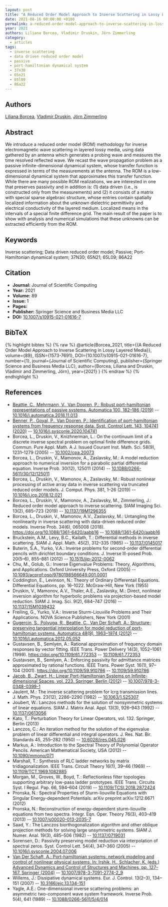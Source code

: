 ```yaml
---
layout: post
title: "A Reduced Order Model Approach to Inverse Scattering in Lossy Layered Media"
date: 2021-08-16 00:00:00 +0100
permalink: a-reduced-order-model-approach-to-inverse-scattering-in-lossy-layered-media
year: 2021
authors: Liliana Borcea, Vladimir Druskin, Jörn Zimmerling
category:
  - articles
tags:
  - inverse scattering
  - data driven reduced order model
  - passive
  - port-hamiltonian dynamical system
  - 37n30
  - 65n21
  - 65l09
  - 86a22
---
```

 
## Authors
[Liliana Borcea](authors/liliana_borcea), [Vladimir Druskin](authors/vladimir_druskin), [Jörn Zimmerling](authors/jorn_zimmerling)
 
## Abstract
We introduce a reduced order model (ROM) methodology for inverse electromagnetic wave scattering in layered lossy media, using data gathered by an antenna which generates a probing wave and measures the time resolved reflected wave. We recast the wave propagation problem as a passive infinite-dimensional dynamical system, whose transfer function is expressed in terms of the measurements at the antenna. The ROM is a low-dimensional dynamical system that approximates this transfer function. While there are many possible ROM realizations, we are interested in one that preserves passivity and in addition is: (1) data driven (i.e., is constructed only from the measurements) and (2) it consists of a matrix with special sparse algebraic structure, whose entries contain spatially localized information about the unknown dielectric permittivity and electrical conductivity of the layered medium. Localized means in the intervals of a special finite difference grid. The main result of the paper is to show with analysis and numerical simulations that these unknowns can be extracted efficiently from the ROM.
 
## Keywords
Inverse scattering; Data driven reduced order model; Passive; Port-Hamiltonian dynamical system; 37N30; 65N21; 65L09; 86A22
 
## Citation
- **Journal:** Journal of Scientific Computing
- **Year:** 2021
- **Volume:** 89
- **Issue:** 1
- **Pages:** 
- **Publisher:** Springer Science and Business Media LLC
- **DOI:** [10.1007/s10915-021-01616-7](https://doi.org/10.1007/s10915-021-01616-7)
 
## BibTeX
{% highlight bibtex %}
{% raw %}
@article{Borcea_2021,
  title={{A Reduced Order Model Approach to Inverse Scattering in Lossy Layered Media}},
  volume={89},
  ISSN={1573-7691},
  DOI={10.1007/s10915-021-01616-7},
  number={1},
  journal={Journal of Scientific Computing},
  publisher={Springer Science and Business Media LLC},
  author={Borcea, Liliana and Druskin, Vladimir and Zimmerling, Jörn},
  year={2021}
}
{% endraw %}
{% endhighlight %}
 
## References
- [Beattie, C., Mehrmann, V., Van Dooren, P.: Robust port-hamiltonian representations of passive systems. Automatica 100, 182–186 (2019)](robust-port-hamiltonian-representations-of-passive-systems) -- [10.1016/j.automatica.2018.11.013](https://doi.org/10.1016/j.automatica.2018.11.013)
- [Benner, P., Goyal, P., Van Dooren, P.: Identification of port-hamiltonian systems from frequency response data. Syst. Control Lett. 143, 104741 (2020)](identification-of-port-hamiltonian-systems-from-frequency-response-data) -- [10.1016/j.sysconle.2020.104741](https://doi.org/10.1016/j.sysconle.2020.104741)
- Borcea, L., Druskin, V., Knizhnerman, L.: On the continuum limit of a discrete inverse spectral problem on optimal finite difference grids. Commun. Pure Appl. Math. A J. Issued Courant Inst. Math. Sci. 58(9), 1231–1279 (2005) -- [10.1002/cpa.20073](https://doi.org/10.1002/cpa.20073)
- Borcea, L., Druskin, V., Mamonov, A., Zaslavsky, M.: A model reduction approach to numerical inversion for a parabolic partial differential equation. Inverse Prob. 30(12), 125011 (2014) -- [10.1088/0266-5611/30/12/125011](https://doi.org/10.1088/0266-5611/30/12/125011)
- Borcea, L., Druskin, V., Mamonov, A., Zaslavsky, M.: Robust nonlinear processing of active array data in inverse scattering via truncated reduced order models. J. Comput. Phys. 381, 1–26 (2019) -- [10.1016/j.jcp.2018.12.021](https://doi.org/10.1016/j.jcp.2018.12.021)
- Borcea, L., Druskin, V., Mamonov, A., Zaslavsky, M., Zimmerling, J.: Reduced order model approach to inverse scattering. SIAM Imaging Sci. 13(2), 685–723 (2019) -- [10.1137/19M1296355](https://doi.org/10.1137/19M1296355)
- Borcea, L., Druskin, V., Mamonov, A.V., Zaslavsky, M.: Untangling the nonlinearity in inverse scattering with data-driven reduced order models. Inverse Prob. 34(6), 065008 (2018). https://doi.org/10.1088/1361-6420/aabb16 -- [10.1088/1361-6420/aabb16](https://doi.org/10.1088/1361-6420/aabb16)
- Bruckstein, A.M., Levy, B.C., Kailath, T.: Differential methods in inverse scattering. SIAM J. Appl. Math. 45(2), 312–335 (1985) -- [10.1137/0145017](https://doi.org/10.1137/0145017)
- Buterin, S.A., Yurko, V.A.: Inverse problems for second-order differential pencils with dirichlet boundary conditions. J. Inverse Ill-posed Prob. 20(5–6), 855–881 (2012) -- [10.1515/jip-2012-0062](https://doi.org/10.1515/jip-2012-0062)
- Chu, M., Golub, G.: Inverse Eigenvalue Problems: Theory, Algorithms, and Applications. Oxford University Press, Oxford (2005) -- [10.1093/acprof:oso/9780198566649.001.0001](https://doi.org/10.1093/acprof:oso/9780198566649.001.0001)
- Coddington, E., Levinson, N.: Theory of Ordinary Differentail Equations. Differential Equations, pp. 16–1022. McGraw-Hill, New York (1955)
- Druskin, V., Mamonov, A.V., Thaler, A.E., Zaslavsky, M.: Direct, nonlinear inversion algorithm for hyperbolic problems via projection-based model reduction. SIAM J. Imag. Sci. 9(2), 684–747 (2016) -- [10.1137/15M1039432](https://doi.org/10.1137/15M1039432)
- Freiling, G., Yurko, V.A.: Inverse Sturm-Liouville Problems and Their Applications. NOVA Science Publishers, New York (2001)
- [Gugercin, S., Polyuga, R., Beattie, C., Van Der Schaft, A.: Structure-preserving tangential interpolation for model reduction of port-hamiltonian systems. Automatica 48(9), 1963–1974 (2012)](structure-preserving-tangential-interpolation-for-model-reduction-of-port-hamiltonian-systems) -- [10.1016/j.automatica.2012.05.052](https://doi.org/10.1016/j.automatica.2012.05.052)
- Gustavsen, B., Semlyen, A.: Rational approximation of frequency domain responses by vector fitting. IEEE Trans. Power Delivery 14(3), 1052–1061 (1999). https://doi.org/10.1109/61.772353 -- [10.1109/61.772353](https://doi.org/10.1109/61.772353)
- Gustavsen, B., Semlyen, A.: Enforcing passivity for admittance matrices approximated by rational functions. IEEE Trans. Power Syst. 16(1), 97–104 (2001). https://doi.org/10.1109/59.910786 -- [10.1109/59.910786](https://doi.org/10.1109/59.910786)
- [Jacob, B., Zwart, H.: Linear Port-Hamiltonian Systems on Infinite-dimensional Spaces, vol. 223. Springer, Berlin (2012)](linear-port-hamiltonian-systems-on-infinite-dimensional-spaces) -- [10.1007/978-3-0348-0399-1](https://doi.org/10.1007/978-3-0348-0399-1)
- Jaulent, M.: The inverse scattering problem for lcrg transmission lines. J. Math. Phys. 23(12), 2286–2290 (1982) -- [10.1063/1.525307](https://doi.org/10.1063/1.525307)
- Joubert, W.: Lanczos methods for the solution of nonsymmetric systems of linear equations. SIAM J. Matrix Anal. Appl. 13(3), 926–943 (1992) -- [10.1137/0613056](https://doi.org/10.1137/0613056)
- Kato, T.: Perturbation Theory for Linear Operators, vol. 132. Springer, Berlin (2013)
- Lanczos, C.: An iteration method for the solution of the eigenvalue problem of linear differential and integral operators. J. Res. Nat. Bir. Standards 45, 255–282 (1950) -- [10.6028/jres.045.026](https://doi.org/10.6028/jres.045.026)
- Markus, A.: Introduction to the Spectral Theory of Polynomial Operator Pencils. American Mathematical Society, USA (2012) -- [10.1090/mmono/071](https://doi.org/10.1090/mmono/071)
- Marshall, T.: Synthesis of RLC ladder networks by matrix tridiagonalization. IEEE Trans. Circuit Theory 16(1), 39–46 (1969) -- [10.1109/TCT.1969.1082885](https://doi.org/10.1109/TCT.1969.1082885)
- Morgan, M., Groves, W., Boyd, T.: Reflectionless filter topologies supporting arbitrary low-pass ladder prototypes. IEEE Trans. Circuits Syst. I Regul. Pap. 66, 594–604 (2019) -- [10.1109/TCSI.2018.2872424](https://doi.org/10.1109/TCSI.2018.2872424)
- Pronska, N.: Spectral Properties of Sturm-liouville Equations with Singular Energy-dependent Potentials. arXiv preprint arXiv:1212.6671 (2012)
- Pronska, N.: Reconstruction of energy-dependent sturm-liouville equations from two spectra. Integr. Eqn. Oper. Theory 76(3), 403–419 (2013) -- [10.1007/s00020-013-2035-7](https://doi.org/10.1007/s00020-013-2035-7)
- Saad, Y.: The Lanczos biorthogonalization algorithm and other oblique projection methods for solving large unsymmetric systems. SIAM J. Numer. Anal. 19(3), 485–506 (1982) -- [10.1137/0719031](https://doi.org/10.1137/0719031)
- Sorensen, D.: Passivity preserving model reduction via interpolation of spectral zeros. Syst. Control Lett. 54(4), 347–360 (2005) -- [10.1016/j.sysconle.2004.07.006](https://doi.org/10.1016/j.sysconle.2004.07.006)
- [Van Der Schaft, A.: Port-hamiltonian systems: network modeling and control of nonlinear physical systems. In: Irshik, H., Schlacher, K. (eds.) Advanced Dynamics and Control of Structures and Machines, pp. 127–167. Springer (2004)](port-hamiltonian-systems-network-modeling-and-control-of-nonlinear-physical-systems) -- [10.1007/978-3-7091-2774-2_9](https://doi.org/10.1007/978-3-7091-2774-2_9)
- Willems, J.: Dissipative dynamical systems. Eur. J. Control. 13(2–3), 134–151 (2007) -- [10.3166/ejc.13.134-151](https://doi.org/10.3166/ejc.13.134-151)
- Yagle, A.E.: One-dimensional inverse scattering problems: an asymmetric two-component wave system framework. Inverse Prob. 5(4), 641 (1989) -- [10.1088/0266-5611/5/4/014](https://doi.org/10.1088/0266-5611/5/4/014)


